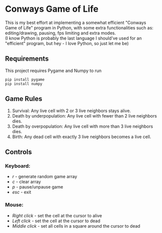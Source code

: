 # Conways Game of Life
This is my best effort at implementing a somewhat efficient "Conways Game of Life" program in Python, with some extra functionalities such as: editing/drawing, pausing, fps limiting and extra modes.\
(I know Python is probably the last language I should've used for an "efficient" program, but hey - I love Python, so just let me be)

## Requirements
This project requires Pygame and Numpy to run
```
pip install pygame
pip install numpy
```

## Game Rules
1. Survival: Any live cell with 2 or 3 live neighbors stays alive.
2. Death by underpopulation: Any live cell with fewer than 2 live neighbors dies.
3. Death by overpopulation: Any live cell with more than 3 live neighbors dies.
4. Birth: Any dead cell with exactly 3 live neighbors becomes a live cell.

## Controls
### Keyboard:
 - *r* - generate random game array
 - *c* - clear array
 - *p* - pause/unpause game
 - *esc* - exit
### Mouse:
 - *Right click* - set the cell at the cursor to alive
 - *Left click* - set the cell at the cursor to dead
 - *Middle click* - set all cells in a square around the cursor to dead
